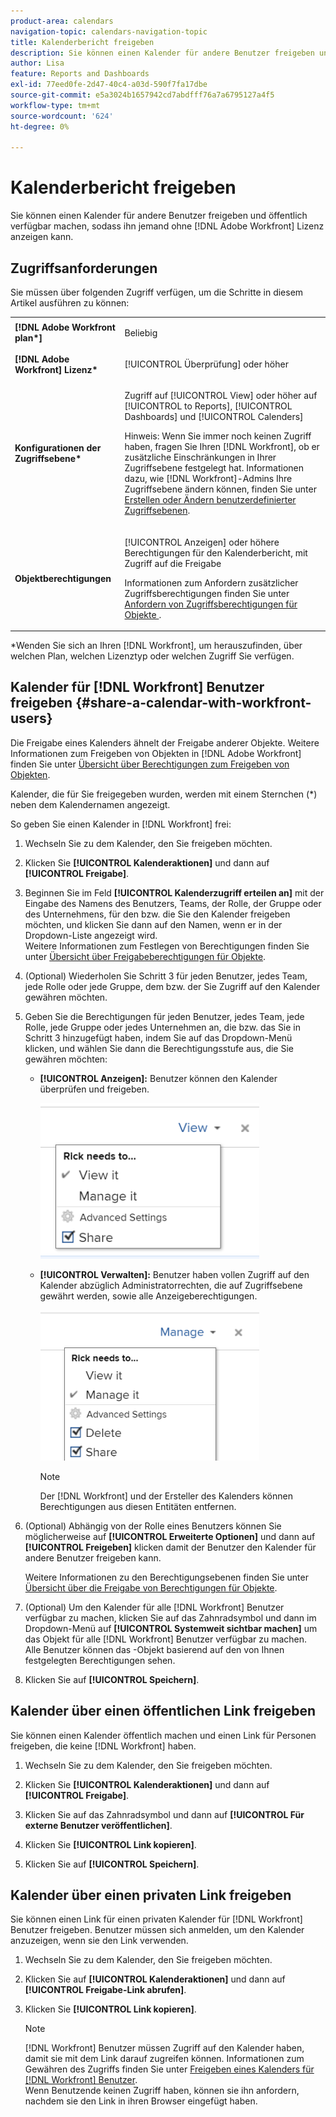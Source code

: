 ```yaml
---
product-area: calendars
navigation-topic: calendars-navigation-topic
title: Kalenderbericht freigeben
description: Sie können einen Kalender für andere Benutzer freigeben und öffentlich verfügbar machen, sodass ihn  [!DNL Adobe Workfront]  ohne Lizenz anzeigen können.
author: Lisa
feature: Reports and Dashboards
exl-id: 77eed0fe-2d47-40c4-a03d-590f7fa17dbe
source-git-commit: e5a3024b1657942cd7abdfff76a7a6795127a4f5
workflow-type: tm+mt
source-wordcount: '624'
ht-degree: 0%

---
```


# Kalenderbericht freigeben

Sie können einen Kalender für andere Benutzer freigeben und öffentlich verfügbar machen, sodass ihn jemand ohne [!DNL Adobe Workfront] Lizenz anzeigen kann.

## Zugriffsanforderungen

Sie müssen über folgenden Zugriff verfügen, um die Schritte in diesem Artikel ausführen zu können:

<table style="table-layout:auto"> 
 <col> 
 </col> 
 <col> 
 </col> 
 <tbody> 
  <tr> 
   <td role="rowheader"><strong>[!DNL Adobe Workfront plan*]</strong></td> 
   <td> <p>Beliebig</p> </td> 
  </tr> 
  <tr> 
   <td role="rowheader"><strong>[!DNL Adobe Workfront] Lizenz*</strong></td> 
   <td> <p>[!UICONTROL Überprüfung] oder höher</p> </td> 
  </tr> 
  <tr> 
   <td role="rowheader"><strong>Konfigurationen der Zugriffsebene*</strong></td> 
   <td> <p>Zugriff auf [!UICONTROL View] oder höher auf [!UICONTROL to Reports], [!UICONTROL Dashboards] und [!UICONTROL Calenders]</p> <p>Hinweis: Wenn Sie immer noch keinen Zugriff haben, fragen Sie Ihren [!DNL Workfront], ob er zusätzliche Einschränkungen in Ihrer Zugriffsebene festgelegt hat. Informationen dazu, wie [!DNL Workfront]-Admins Ihre Zugriffsebene ändern können, finden Sie unter <a href="../../../administration-and-setup/add-users/configure-and-grant-access/create-modify-access-levels.md" class="MCXref xref">Erstellen oder Ändern benutzerdefinierter Zugriffsebenen</a>.</p> </td> 
  </tr> 
  <tr> 
   <td role="rowheader"><strong>Objektberechtigungen</strong></td> 
   <td> <p>[!UICONTROL Anzeigen] oder höhere Berechtigungen für den Kalenderbericht, mit Zugriff auf die Freigabe</p> <p>Informationen zum Anfordern zusätzlicher Zugriffsberechtigungen finden Sie unter <a href="../../../workfront-basics/grant-and-request-access-to-objects/request-access.md" class="MCXref xref">Anfordern von Zugriffsberechtigungen für Objekte </a>.</p> </td> 
  </tr> 
 </tbody> 
</table>

&#42;Wenden Sie sich an Ihren [!DNL Workfront], um herauszufinden, über welchen Plan, welchen Lizenztyp oder welchen Zugriff Sie verfügen.

## Kalender für [!DNL Workfront] Benutzer freigeben {#share-a-calendar-with-workfront-users}

Die Freigabe eines Kalenders ähnelt der Freigabe anderer Objekte. Weitere Informationen zum Freigeben von Objekten in [!DNL Adobe Workfront] finden Sie unter [Übersicht über Berechtigungen zum Freigeben von Objekten](../../../workfront-basics/grant-and-request-access-to-objects/sharing-permissions-on-objects-overview.md).

Kalender, die für Sie freigegeben wurden, werden mit einem Sternchen (&#42;) neben dem Kalendernamen angezeigt.

So geben Sie einen Kalender in [!DNL Workfront] frei:

1. Wechseln Sie zu dem Kalender, den Sie freigeben möchten.
1. Klicken Sie **[!UICONTROL Kalenderaktionen]** und dann auf **[!UICONTROL Freigabe]**.

1. Beginnen Sie im Feld **[!UICONTROL Kalenderzugriff erteilen an]** mit der Eingabe des Namens des Benutzers, Teams, der Rolle, der Gruppe oder des Unternehmens, für den bzw. die Sie den Kalender freigeben möchten, und klicken Sie dann auf den Namen, wenn er in der Dropdown-Liste angezeigt wird.\
   Weitere Informationen zum Festlegen von Berechtigungen finden Sie unter [Übersicht über Freigabeberechtigungen für Objekte](../../../workfront-basics/grant-and-request-access-to-objects/sharing-permissions-on-objects-overview.md).

1. (Optional) Wiederholen Sie Schritt 3 für jeden Benutzer, jedes Team, jede Rolle oder jede Gruppe, dem bzw. der Sie Zugriff auf den Kalender gewähren möchten.
1. Geben Sie die Berechtigungen für jeden Benutzer, jedes Team, jede Rolle, jede Gruppe oder jedes Unternehmen an, die bzw. das Sie in Schritt 3 hinzugefügt haben, indem Sie auf das Dropdown-Menü klicken, und wählen Sie dann die Berechtigungsstufe aus, die Sie gewähren möchten:

   * **[!UICONTROL Anzeigen]:** Benutzer können den Kalender überprüfen und freigeben.

     ![Kalender mit Ansichtszugriff freigeben](assets/calendar-share-view-permissions-350x249.png)

   * **[!UICONTROL Verwalten]:** Benutzer haben vollen Zugriff auf den Kalender abzüglich Administratorrechten, die auf Zugriffsebene gewährt werden, sowie alle Anzeigeberechtigungen.

     ![Kalender mit Verwaltungszugriff freigeben](assets/calendar-share-manage-permissions-350x241.png)

     >[!NOTE]
     >
     >Der [!DNL Workfront] und der Ersteller des Kalenders können Berechtigungen aus diesen Entitäten entfernen.

1. (Optional) Abhängig von der Rolle eines Benutzers können Sie möglicherweise auf **[!UICONTROL Erweiterte Optionen]** und dann auf **[!UICONTROL Freigeben]** klicken&#x200B; damit der Benutzer den Kalender für andere Benutzer freigeben kann.

   Weitere Informationen zu den Berechtigungsebenen finden Sie unter [Übersicht über die Freigabe von Berechtigungen für Objekte](../../../workfront-basics/grant-and-request-access-to-objects/sharing-permissions-on-objects-overview.md).

1. (Optional) Um den Kalender für alle [!DNL Workfront] Benutzer verfügbar zu machen, klicken Sie auf das Zahnradsymbol und dann im Dropdown-Menü auf **[!UICONTROL Systemweit sichtbar machen]** um das Objekt für alle [!DNL Workfront] Benutzer verfügbar zu machen.\
   Alle Benutzer können das -Objekt basierend auf den von Ihnen festgelegten Berechtigungen sehen.

1. Klicken Sie auf **[!UICONTROL Speichern]**.

## Kalender über einen öffentlichen Link freigeben

Sie können einen Kalender öffentlich machen und einen Link für Personen freigeben, die keine [!DNL Workfront] haben.

1. Wechseln Sie zu dem Kalender, den Sie freigeben möchten.
1. Klicken Sie **[!UICONTROL Kalenderaktionen]** und dann auf **[!UICONTROL Freigabe]**.

1. Klicken Sie auf das Zahnradsymbol und dann auf **[!UICONTROL Für externe Benutzer veröffentlichen]**.
1. Klicken Sie **[!UICONTROL Link kopieren]**.
1. Klicken Sie auf **[!UICONTROL Speichern]**.

## Kalender über einen privaten Link freigeben

Sie können einen Link für einen privaten Kalender für [!DNL Workfront] Benutzer freigeben. Benutzer müssen sich anmelden, um den Kalender anzuzeigen, wenn sie den Link verwenden.

1. Wechseln Sie zu dem Kalender, den Sie freigeben möchten.
1. Klicken Sie auf **[!UICONTROL Kalenderaktionen]** und dann auf **[!UICONTROL Freigabe-Link abrufen]**.

1. Klicken Sie **[!UICONTROL Link kopieren]**.

   >[!NOTE]
   >
   >[!DNL Workfront] Benutzer müssen Zugriff auf den Kalender haben, damit sie mit dem Link darauf zugreifen können. Informationen zum Gewähren des Zugriffs finden Sie unter [Freigeben eines Kalenders für  [!DNL Workfront] Benutzer](#share-a-calendar-with-workfront-users).\
   >Wenn Benutzende keinen Zugriff haben, können sie ihn anfordern, nachdem sie den Link in ihren Browser eingefügt haben.
